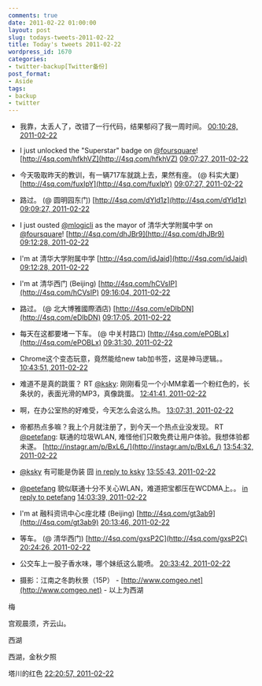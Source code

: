 ```yaml
---
comments: true
date: 2011-02-22 01:00:00
layout: post
slug: todays-tweets-2011-02-22
title: Today's tweets 2011-02-22
wordpress_id: 1670
categories:
- twitter-backup[Twitter备份]
post_format:
- Aside
tags:
- backup
- twitter
---
```





  * 我靠，太丢人了，改错了一行代码，结果郁闷了我一周时间。 [00:10:28, 2011-02-22](http://twitter.com/gfrog/statuses/39718607504154624)





  * I just unlocked the "Superstar" badge on [@foursquare](http://twitter.com/foursquare)! [http://4sq.com/hfkhVZ](http://4sq.com/hfkhVZ) [09:07:27, 2011-02-22](http://twitter.com/gfrog/statuses/39853741989437440)





  * 今天吸取昨天的教训，有一辆717车就跳上去，果然有座。 (@ 科实大厦) [http://4sq.com/fuxIpY](http://4sq.com/fuxIpY) [09:07:27, 2011-02-22](http://twitter.com/gfrog/statuses/39853742870237184)





  * 路过。 (@ 圆明园东门) [http://4sq.com/dYld1z](http://4sq.com/dYld1z) [09:09:27, 2011-02-22](http://twitter.com/gfrog/statuses/39854246572589056)





  * I just ousted [@mlogicli](http://twitter.com/mlogicli) as the mayor of 清华大学附属中学 on [@foursquare](http://twitter.com/foursquare)! [http://4sq.com/dhJBr9](http://4sq.com/dhJBr9) [09:12:28, 2011-02-22](http://twitter.com/gfrog/statuses/39855005724983296)





  * I'm at 清华大学附属中学 [http://4sq.com/idJaid](http://4sq.com/idJaid) [09:12:28, 2011-02-22](http://twitter.com/gfrog/statuses/39855006052122624)





  * I'm at 清华西门 (Beijing) [http://4sq.com/hCVsIP](http://4sq.com/hCVsIP) [09:16:04, 2011-02-22](http://twitter.com/gfrog/statuses/39855912701140992)





  * 路过。 (@ 北大博雅國際酒店) [http://4sq.com/eDlbDN](http://4sq.com/eDlbDN) [09:17:05, 2011-02-22](http://twitter.com/gfrog/statuses/39856169031827456)





  * 每天在这都要堵一下车。 (@ 中关村路口) [http://4sq.com/ePOBLx](http://4sq.com/ePOBLx) [09:31:30, 2011-02-22](http://twitter.com/gfrog/statuses/39859796505010176)





  * Chrome这个变态玩意，竟然能给new tab加书签，这是神马逻辑。。 [10:43:51, 2011-02-22](http://twitter.com/gfrog/statuses/39878001453703168)





  * 难道不是真的跳蛋？ RT [@ksky](http://twitter.com/ksky): 刚刚看见一个小MM拿着一个粉红色的，长条状的，表面光滑的MP3，真像跳蛋。 [12:41:41, 2011-02-22](http://twitter.com/gfrog/statuses/39907655191367680)





  * 啊，在办公室热的好难受，今天怎么会这么热。 [13:07:31, 2011-02-22](http://twitter.com/gfrog/statuses/39914157084119041)





  * 帝都热点多嘛？我上个月就注册了，到今天一个热点业没发现。 RT [@petefang](http://twitter.com/petefang): 联通的垃圾WLAN, 难怪他们只敢免费让用户体验。我想体验都未遂。 [http://instagr.am/p/BxL6_/](http://instagr.am/p/BxL6_/) [13:54:32, 2011-02-22](http://twitter.com/gfrog/statuses/39925989723217920)





  * [@ksky](http://twitter.com/ksky) 有可能是伪装 囧 [in reply to ksky](http://twitter.com/ksky/statuses/39907904001806336) [13:55:43, 2011-02-22](http://twitter.com/gfrog/statuses/39926288726753280)





  * [@petefang](http://twitter.com/petefang) 貌似联通十分不关心WLAN，难道把宝都压在WCDMA上。。 [in reply to petefang](http://twitter.com/petefang/statuses/39927277080805376) [14:03:39, 2011-02-22](http://twitter.com/gfrog/statuses/39928285588619264)





  * I'm at 融科资讯中心c座北楼 (Beijing) [http://4sq.com/gt3ab9](http://4sq.com/gt3ab9) [20:13:46, 2011-02-22](http://twitter.com/gfrog/statuses/40021427654627328)





  * 等车。 (@ 清华西门) [http://4sq.com/gxsP2C](http://4sq.com/gxsP2C) [20:24:26, 2011-02-22](http://twitter.com/gfrog/statuses/40024112646725632)





  * 公交车上一股子香水味，哪个妹纸这么能喷。 [20:33:42, 2011-02-22](http://twitter.com/gfrog/statuses/40026442234331136)





  * 摄影：江南之冬韵秋景（15P） - [http://www.comgeo.net](http://www.comgeo.net) - 以上为西湖



梅


宫观晨须，齐云山。


西湖


西湖，金秋夕照


塔川的红色 [22:20:57, 2011-02-22](http://twitter.com/gfrog/statuses/40053432484110336)




